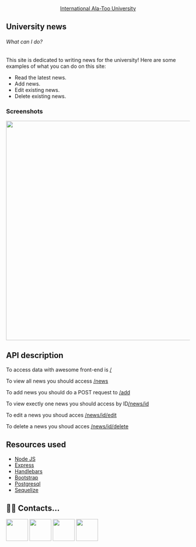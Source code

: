 <p align="center">
  <a href="http://alatoo.edu.kg/#gsc.tab=0">
    International Ala-Too University<br/>
  </a>
</p>

## University news

###### What can I do?

This site is dedicated to writing news for the university! Here are some examples of what you can do on this site:

- Read the latest news.
- Add news.
- Edit existing news.
- Delete existing news.

### Screenshots
<a href="https://back-end-kuba.herokuapp.com/"><img src="https://i.imgur.com/yuex3JK.png" width="600px"></a>

## API description

To access data with awesome front-end is <a href ="https://back-end-kuba.herokuapp.com/">/</a>

To view all news you should access <a href ="https://back-end-kuba.herokuapp.com/news">/news</a>

To add news you should do a POST request to <a href ="https://back-end-kuba.herokuapp.com/add">/add</a>

To view exectly one news you should access by ID<a href ="https://back-end-kuba.herokuapp.com/news">/news/id</a>

To edit a news you shoud acces <a href ="https://back-end-kuba.herokuapp.com/news">/news/id/edit</a>

To delete a news you shoud acces <a href ="https://back-end-kuba.herokuapp.com/news">/news/id/delete</a>


## Resources used

- [Node JS](https://nodejs.org/en/about/)
- [Express](https://expressjs.com/ru/)
- [Handlebars](https://handlebarsjs.com/)
- [Bootstrap](https://getbootstrap.com/)
- [Postgresql](https://www.postgresql.org/)
- [Sequelize](https://sequelize.org/)


## ‍👨‍💻 ‍Contacts...

<a href="https://www.instagram.com/kuba.asanovv/"><img src="https://img.icons8.com/color/48/000000/instagram" width="60"></a>
<a href="https://www.linkedin.com/in/kubanych-asanov-07394b1b4/"><img src="https://img.icons8.com/color/48/000000/linkedin-circled.png" width="60"></a>
<a href="https://www.youtube.com/channel/UCneGkwC2dxnOc10q1Zlc0GQ"><img src="https://img.icons8.com/color/48/000000/youtube-play.png" width="60"></a>
<a href="https://kuba.go.kg/"><img src="https://img.icons8.com/ultraviolet/40/000000/domain.png" width="60"></a>
